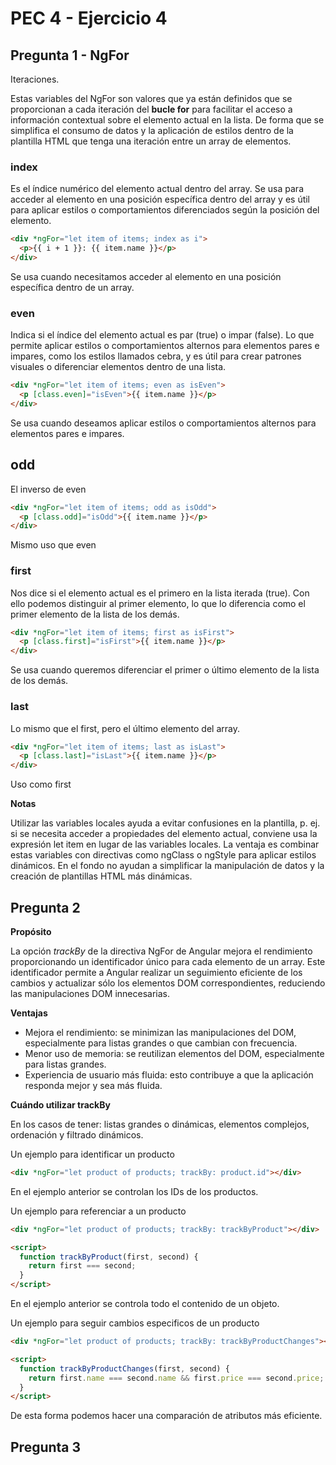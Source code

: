 # PEC 4 - Ejercicio 4

## Pregunta 1 - NgFor

Iteraciones.

Estas variables del NgFor son valores que ya están definidos que se proporcionan a cada iteración del **bucle for** para facilitar el acceso a información contextual sobre el elemento actual en la lista. De forma que se simplifica el consumo de datos y la aplicación de estilos dentro de la plantilla HTML que tenga una iteración entre un array de elementos.

### index

Es el índice numérico del elemento actual dentro del array. Se usa para acceder al elemento en una posición específica dentro del array y es útil para aplicar estilos o comportamientos diferenciados según la posición del elemento.

```html
<div *ngFor="let item of items; index as i">
  <p>{{ i + 1 }}: {{ item.name }}</p>
</div>
```

Se usa cuando necesitamos acceder al elemento en una posición específica dentro de un array.

### even

Indica si el índice del elemento actual es par (true) o impar (false). Lo que permite aplicar estilos o comportamientos alternos para elementos pares e impares, como los estilos llamados cebra, y es útil para crear patrones visuales o diferenciar elementos dentro de una lista.

```html
<div *ngFor="let item of items; even as isEven">
  <p [class.even]="isEven">{{ item.name }}</p>
</div>
```

Se usa cuando deseamos aplicar estilos o comportamientos alternos para elementos pares e impares.

## odd

El inverso de even

```html
<div *ngFor="let item of items; odd as isOdd">
  <p [class.odd]="isOdd">{{ item.name }}</p>
</div>
```

Mismo uso que even

### first

Nos dice si el elemento actual es el primero en la lista iterada (true). Con ello podemos distinguir al primer elemento, lo que lo diferencia como el primer elemento de la lista de los demás.

```html
<div *ngFor="let item of items; first as isFirst">
  <p [class.first]="isFirst">{{ item.name }}</p>
</div>
```

Se usa cuando queremos diferenciar el primer o último elemento de la lista de los demás.

### last

Lo mismo que el first, pero el último elemento del array.

```html
<div *ngFor="let item of items; last as isLast">
  <p [class.last]="isLast">{{ item.name }}</p>
</div>
```

Uso como first

**Notas**

Utilizar las variables locales ayuda a evitar confusiones en la plantilla, p. ej. si se necesita acceder a propiedades del elemento actual, conviene usa la expresión let item en lugar de las variables locales. La ventaja es combinar estas variables con directivas como ngClass o ngStyle para aplicar estilos dinámicos. En el fondo no ayudan a simplificar la manipulación de datos y la creación de plantillas HTML más dinámicas.

## Pregunta 2

**Propósito**

La opción _trackBy_ de la directiva NgFor de Angular mejora el rendimiento proporcionando un identificador único para cada elemento de un array. Este identificador permite a Angular realizar un seguimiento eficiente de los cambios y actualizar sólo los elementos DOM correspondientes, reduciendo las manipulaciones DOM innecesarias.

**Ventajas**

- Mejora el rendimiento: se minimizan las manipulaciones del DOM, especialmente para listas grandes o que cambian con frecuencia.
- Menor uso de memoria: se reutilizan elementos del DOM, especialmente para listas grandes.
- Experiencia de usuario más fluida: esto contribuye a que la aplicación responda mejor y sea más fluida.

**Cuándo utilizar trackBy**

En los casos de tener: listas grandes o dinámicas, elementos complejos, ordenación y filtrado dinámicos.

Un ejemplo para identificar un producto

```html
<div *ngFor="let product of products; trackBy: product.id"></div>
```

En el ejemplo anterior se controlan los IDs de los productos.

Un ejemplo para referenciar a un producto

```html
<div *ngFor="let product of products; trackBy: trackByProduct"></div>

<script>
  function trackByProduct(first, second) {
    return first === second;
  }
</script>
```

En el ejemplo anterior se controla todo el contenido de un objeto.

Un ejemplo para seguir cambios especificos de un producto

```html
<div *ngFor="let product of products; trackBy: trackByProductChanges"></div>

<script>
  function trackByProductChanges(first, second) {
    return first.name === second.name && first.price === second.price;
  }
</script>
```

De esta forma podemos hacer una comparación de atributos más eficiente.

## Pregunta 3

